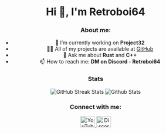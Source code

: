 <h1 align="center">Hi 👋, I'm Retroboi64</h1>
<h3 align="center">About me:</h3>

<ul align="center">
  <li>🔭 I’m currently working on <strong>Project32</strong></li>
  <li>👨‍💻 All of my projects are available at <a href="https://github.com/retroboi64">GitHub</a></li>
  <li>💬 Ask me about <strong>Rust</strong> and <strong>C++</strong></li>
  <li>📫 How to reach me: <strong>DM on Discord - Retroboi64</strong></li>
</ul>

<h3 align="center">Stats</h1>

<p align="center">
  <img src="https://streak-stats.demolab.com?user=retroboi64&theme=gruvbox&hide_border=true" alt="GitHub Streak Stats">
  <img src="https://github-readme-stats.vercel.app/api/top-langs/?username=retroboi64&theme=gruvbox&show_icons=true&hide_border=true&layout=compact" alt="Github Stats">
</p>

<h3 align="center">Connect with me:</h3>
<p align="center">
  <a href="https://www.youtube.com/retroboi64" target="blank">
    <img src="https://raw.githubusercontent.com/rahuldkjain/github-profile-readme-generator/master/src/images/icons/Social/youtube.svg" alt="YouTube" height="30" width="40" />
  </a>
  <a href="https://discord.gg/uQSdb3nHCd" target="blank">
    <img src="https://raw.githubusercontent.com/rahuldkjain/github-profile-readme-generator/master/src/images/icons/Social/discord.svg" alt="Discord" height="30" width="40" />
  </a>
</p>
